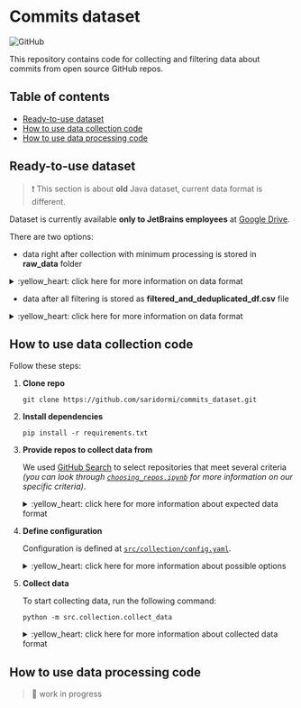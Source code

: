 # Commits dataset

![GitHub](https://img.shields.io/github/license/saridormi/commits_dataset?style=for-the-badge)

This repository contains code for collecting and filtering data about commits from open source GitHub repos.

## Table of contents
- [Ready-to-use dataset](#ready-to-use-dataset)
- [How to use data collection code](#how-to-use-data-collection-code)
- [How to use data processing code](#how-to-use-data-processing-code)

## Ready-to-use dataset 

> :exclamation: This section is about **old** Java dataset, current data format is different.

Dataset is currently available **only to JetBrains employees** at [Google Drive](https://drive.google.com/drive/folders/1Z3LgzG23KcZGln53ta4WVKBPp0S8_XhZ?usp=sharing).

There are two options:
* data right after collection with minimum processing is stored in **raw_data** folder
<details>
<summary>:yellow_heart: click here for more information on data format </summary>

> :floppy_disk: At this point dataset takes around 16GB of disk space.

Data from each repo is saved as separate `.gz` archive. Inside it is a `.jsonl` file where each line has keys `author`, `date`, `message` and `diff`. 
* `author` is a list with information (name/nickname and email) about person who made commit
* `date` is a date (with time) when commit was made
* `message` is a commit message
* `diff` is a list of diffs for each file modified in commit

Example:
| author | date | message | diff |
|:-:|:-:|:-:|:-:|
|[name, email] | 2021-01-01 00:00:00 | cool commit message | [changes in file1, changes in file2, ...]|	

Diff for each file is basically `git diff` output string but special git heading like `@@ -6,22 +6,24 @@` is omitted and it additionally contains special token `<FILE>` in line with filenames. 

Preprocessing at this point includes separating input lines with `<nl>` token and adding whitespaces around punctuation marks (both in messages and in diffs).

</details>

* data after all filtering is stored as **filtered_and_deduplicated_df.csv** file
<details>
<summary>:yellow_heart: click here for more information on data format</summary>

> :floppy_disk: At this point dataset takes around 4GB of disk space.

Data from all repos is stored in one file. It has the following columns:
* `author`: unique integer for each (name, email) pair in dataset
* `date`: date (with time) when commit was made
* `message`: commit message
* `diff`: single diff for all modified files
* `num_mods`: number of modified files
* `repo`: GitHub repository name
* `sample_id`: service column for deduplication *(maybe I should drop it)*
* `project_id`: 1 if commit is in train part of dataset, 2 - if in validation, 3 - if in test 

Diff is basically `git diff` output string but some special info like `index e345a66..f841d45` or `@@ -6,22 +6,24 @@` is omitted and it additionally contains special token `<FILE>` in lines with filenames. 

Message is, well, commit message. 

Note that in both cases input lines are separated with `<nl>` token and punctuation marks are additionally separated by whitespaces.

Super simple examples of data format in cases of modifying, adding, deleting or renaming file:
|author|date|diff|message|num_mods|repo|sample_id|project_id|
|:-:|:-:|:-:|:-:|:-:|:-:|:-:|:-:|
|1|2021-01-01 00:00:00| <FILE> conf / config . yaml \<nl\> - batch_size : 4 \<nl\> + batch_size : 8|Modify config|1|organization/repo|1|1|
|2|2021-01-01 00:00:00| new file \<nl\> <FILE> conf / config . yaml \<nl\> + batch_size : 8|Add config|1|organization/repo|2|1|
|1|2021-01-01 00:00:00| deleted file \<nl\> <FILE> conf / config . yaml \<nl\> - batch_size : 4|Delete config|1|organization/repo|3|1|
|2|2021-01-01 00:00:00| rename from conf / config . yaml \<nl\> rename to conf / conf . yaml|Rename config|1|organization/repo|4|1|
</details>

## How to use data collection code

Follow these steps:

1. **Clone repo**
    ```
    git clone https://github.com/saridormi/commits_dataset.git
    ```

2. **Install dependencies**

   ```
   pip install -r requirements.txt
   ``` 

3. **Provide repos to collect data from**

    We used [GitHub Search](https://arxiv.org/abs/2103.04682) to select repositories that meet several criteria *(you can look through [`choosing_repos.ipynb`](notebooks/choosing_repos.ipynb) for more information on our specific criteria)*.

    <details>
    <summary>:yellow_heart: click here for more information about expected data format</summary>

    The script expects data to be stored in the following way:

   ```
         ├── ...  # data directory
         │   ├── part_1
         │   │    ├── repo_1.json
         │   │    ├── ...
         │   │    └── repo_n.json
         │   ├── ...
         │   └── part_k
         └── ...
   ```
   Repositories are pre-split on parts *(in our case, train/val/test)*.

   Information about each repo is stored in its own json file and should include the following keys:
   - `"repo"`: full repository name
   - `"url"`: repository URL
   - `"hashes"`: hashes of specific commits; only these commits are collected
   
   An example:

   ```
      {
       'repo': 'saridormi/commits_dataset',
       'url': 'https://github.com/saridormi/commits_dataset.git',
       'hashes': ['a7fb3b64184f0af5b08285cce14b9139baa94049']
      }
   ```
   </details>

4. **Define configuration**

      Configuration is defined at [`src/collection/config.yaml`](src/collection/config.yaml).

      <details>
      <summary>:yellow_heart: click here for more information about possible options</summary>
   
      Basically, config looks like that:

      ```
      repo_processor:
         chunksize: ...
   
      pydriller_kwargs:
        ...
   
      n_workers: ...
      org_repo_sep: ...
   
      paths: ...
          temp_clone_dir: ...
          input_dir: ...
          output_dir: ...
      ```
   
      * `repo_processor`
        * `chunksize`: # of examples in single chunk

      * `pydriller_kwargs`
      
        All options from here are passed to PyDriller's `RepositoryMining` as kwargs. See [PyDriller docs](https://pydriller.readthedocs.io/en/1.15/reference.html#pydriller.repository_mining.RepositoryMining) for more information.
      
      * `n_workers`: # of threads for parallel data gathering
      * `org_repo_sep`: symbol to replace `/` in `"org/repo"`
      * `paths`:
      
        Paths are moved to separate key to convert them all to absolute paths via hydra.
        * `temp_clone_dir`: directory remote repos will be cloned to
        * `input_dir`: directory to read data about repos from
        * `output_dir`: directory to save gathered data to
        </details>

5. **Collect data**

    To start collecting data, run the following command:
    ```
    python -m src.collection.collect_data
    ```
   
   <details>
      <summary>:yellow_heart: click here for more information about collected data format</summary>
        
      Currently, data is saved in JSON Lines format. Information about each commit includes the following keys:

      - `"author"`: commit author (name, email)
      - `"date"`: commit timestamp (in format `"%d.%m.%Y %H:%M:%S"`)
      - `"hash"`: commit hash
      - `"message"`: commit message
      - `"mods"`: list of files modifications in commit
        - Each modification is a dictionary itself and includes the following keys:
          - `"change_type"`: one of `"ADD"`, `"COPY"`, `"RENAME"`, `"DELETE"`, `"MODIFY"` or `"UNKNOWN"`
          - `"old_path"`: old path to file
          - `"new_path"`: new path to file
          - `"diff"`: file diff
      - `"repo"`: full repository name
      
      [An example:](https://github.com/saridormi/commits_dataset/commit/a7fb3b64184f0af5b08285cce14b9139baa94049)

      ```
      {
        'author': ['Aleksandra Eliseeva', 'xxx@email.com'],
        'date': '05.07.2021 15:10:07',
        'hash': 'a7fb3b64184f0af5b08285cce14b9139baa94049',
        'message': 'Add license badge to readme',
        'mods': [{'change_type': 'MODIFY',
                  'diff': '@@ -1,6 +1,6 @@\n'
                          ' # Commits dataset\n'
                          ' \n'
                          '-> :heavy_exclamation_mark: **TODO:** license\n'
                          '+![GitHub](https://img.shields.io/github/license/saridormi/commits_dataset?style=for-the-badge)\n'
                  'new_path': 'README.md',
                  'old_path': 'README.md'}],
        'repo': 'saridormi/commits_dataset'
      }
      ```
   
      First, commits from each repo are saved to its own file and zipped, so folder structure looks like this:
    
      ```
         ├── ...  # output folder
         │   ├── part_1
         │   │    ├── repo_1.jsonl.gz
         │   │    ├── ...
         │   │    └── repo_n.jsonl.gz
         │   ├── ...
         │   └── part_k
         └── ...
      ```
   
      At the end commits from each part are united to single files, so folder structure looks like this:
      ```
         ├── ...  # output folder
         │   ├── part_1.jsonl
         │   ├── ...
         │   └── part_k.jsonl
         └── ...
      ```
   
      Currently, script doesn't remove the former version, you should do it manually if you don't need raw data.
   </details>

## How to use data processing code

> :star2: work in progress
